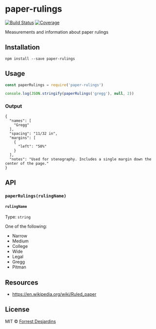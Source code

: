 # paper-rulings

[![Build Status][travis-image]][travis-url]
[![Coverage][coveralls-image]][coveralls-url]

Measurements and information about paper rulings

## Installation

```
npm install --save paper-rulings
```

## Usage

```javascript
const paperRulings = require('paper-rulings')

console.log(JSON.stringify(paperRulings('gregg'), null, 2))
```

### Output

```
{
  "names": [
    "Gregg"
  ],
  "spacing": "11/32 in",
  "margins": [
    {
      "left": "50%"
    }
  ],
  "notes": "Used for stenography. Includes a single margin down the center of the page."
}
```

## API

### `paperRulings(rulingName)`

#### `rulingName`

Type: `string`

One of the following:

- Narrow
- Medium
- College
- Wide
- Legal
- Gregg
- Pitman

## Resources

- https://en.wikipedia.org/wiki/Ruled_paper

## License

MIT © [Forrest Desjardins](https://github.com/fdesjardins)

[travis-url]: https://travis-ci.org/fdesjardins/paper-rulings
[travis-image]: https://img.shields.io/travis/fdesjardins/paper-rulings.svg?style=flat
[coveralls-url]: https://coveralls.io/r/fdesjardins/paper-rulings
[coveralls-image]: https://img.shields.io/coveralls/fdesjardins/paper-rulings.svg?style=flat
